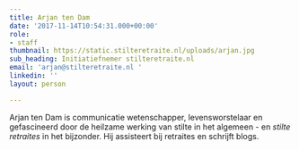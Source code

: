 ```yaml
---
title: Arjan ten Dam
date: '2017-11-14T10:54:31.000+00:00'
role:
- staff
thumbnail: https://static.stilteretraite.nl/uploads/arjan.jpg
sub_heading: Initiatiefnemer stilteretraite.nl
email: 'arjan@stilteretraite.nl '
linkedin: ''
layout: person

---
```

Arjan ten Dam is communicatie wetenschapper, levensworstelaar en gefascineerd door de heilzame werking van stilte in het algemeen - en _stilte retraites_ in het bijzonder. Hij assisteert bij retraites en schrijft blogs.